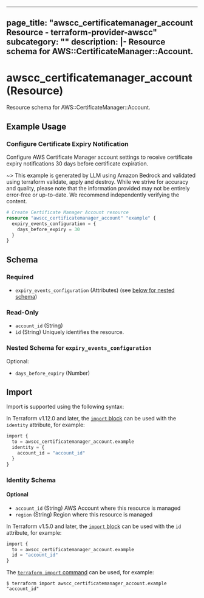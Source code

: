 
---
page_title: "awscc_certificatemanager_account Resource - terraform-provider-awscc"
subcategory: ""
description: |-
  Resource schema for AWS::CertificateManager::Account.
---

# awscc_certificatemanager_account (Resource)

Resource schema for AWS::CertificateManager::Account.

## Example Usage

### Configure Certificate Expiry Notification

Configure AWS Certificate Manager account settings to receive certificate expiry notifications 30 days before certificate expiration.

~> This example is generated by LLM using Amazon Bedrock and validated using terraform validate, apply and destroy. While we strive for accuracy and quality, please note that the information provided may not be entirely error-free or up-to-date. We recommend independently verifying the content.

```terraform
# Create Certificate Manager Account resource
resource "awscc_certificatemanager_account" "example" {
  expiry_events_configuration = {
    days_before_expiry = 30
  }
}
```

<!-- schema generated by tfplugindocs -->
## Schema

### Required

- `expiry_events_configuration` (Attributes) (see [below for nested schema](#nestedatt--expiry_events_configuration))

### Read-Only

- `account_id` (String)
- `id` (String) Uniquely identifies the resource.

<a id="nestedatt--expiry_events_configuration"></a>
### Nested Schema for `expiry_events_configuration`

Optional:

- `days_before_expiry` (Number)

## Import

Import is supported using the following syntax:

In Terraform v1.12.0 and later, the [`import` block](https://developer.hashicorp.com/terraform/language/import) can be used with the `identity` attribute, for example:

```terraform
import {
  to = awscc_certificatemanager_account.example
  identity = {
    account_id = "account_id"
  }
}
```

<!-- schema generated by tfplugindocs -->
### Identity Schema


#### Optional

- `account_id` (String) AWS Account where this resource is managed
- `region` (String) Region where this resource is managed

In Terraform v1.5.0 and later, the [`import` block](https://developer.hashicorp.com/terraform/language/import) can be used with the `id` attribute, for example:

```terraform
import {
  to = awscc_certificatemanager_account.example
  id = "account_id"
}
```

The [`terraform import` command](https://developer.hashicorp.com/terraform/cli/commands/import) can be used, for example:

```shell
$ terraform import awscc_certificatemanager_account.example "account_id"
```
